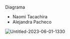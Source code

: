 Diagrama
- Naomi Tacachira
- Alejandra Pacheco

![Untitled-2023-06-01-1330](https://github.com/EllieT7/beatify/assets/87090365/42975bed-04cc-4327-b09d-c4b322b68cd7)
